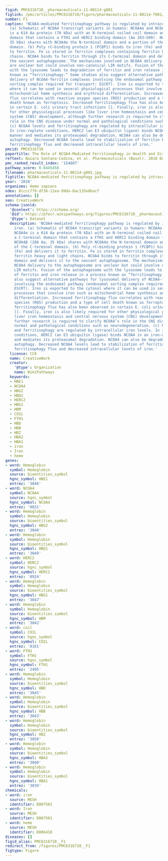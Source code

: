 ```yaml
---
figid: PMC6316710__pharmaceuticals-11-00114-g001
figlink: /pmc/articles/PMC6316710/figure/pharmaceuticals-11-00114-f001/
number: F1
caption: 'NCOA4-mediated ferritinophagy pathway is regulated by intracellular iron.
  (a) Schematic of NCOA4 transcript variants in humans: NCOA4α and NCOA4β. NCOA4α
  is a 614 Aa protein (70 kDa) with an N-terminal coiled coil domain and a C-terminal
  domain that contains a FTH1 and HERC2 binding domain (Aa 383–509). NCOA4β (286 Aa,
  35 kDa) shares with NCOA4α the N-terminal domain and a portion of the C-terminal
  domain. (b) Poly rC—binding protein 1 (PCBP1) binds to iron (Fe) and delivers it
  to ferritin. Fe is stored in ferritin complexes containing ferritin heavy and light
  chains. NCOA4 binds to ferritin through its C-terminal domain and delivers it to
  the nascent autophagosome. The mechanisms involved in NCOA4 delivery to the autophagosome
  are unclear but could involve non-canonical LIR motifs. Fusion of the autophagosome
  with the lysosome leads to degradation of ferritin and iron release in a process
  known as “ferritinophagy.” Some studies also suggest alternative pathways for lysosomal
  delivery of NCOA4-ferritin complexes involving the endosomal pathway (endosomal
  sorting complex required for transport: ESCRT). Iron is exported to the cytosol
  where it can be used in several physiological processes that involve iron such as
  mitochondrial heme synthesis and erythroid differentiation. Increased ferritinophagy
  flux correlates with reactive oxygen species (ROS) production and a type of cell
  death known as ferroptosis. Increased ferritinophagy flux has also been observed
  in certain E. coli urinary tract infections []. Finally, iron is also likely required
  for other physiological processes like liver iron homeostasis and central nervous
  system (CNS) development, although further research is required to clarify NCOA4’s
  role in the CNS disease under normal and pathological conditions such as neurodegeneration.
  (c) NCOA4 levels and ferritinophagy are regulated by intracellular iron levels.
  In iron-replete conditions, HERC2 (an E3 ubiquitin ligase) binds NCOA4 in an iron-dependent
  manner and mediates its proteasomal degradation. NCOA4 can also be degraded by basal
  autophagy. Decreased NCOA4 levels lead to stabilization of ferritin by decreased
  ferritinophagy flux and decreased intracellular levels of iron.'
pmcid: PMC6316710
papertitle: The Role of NCOA4-Mediated Ferritinophagy in Health and Disease.
reftext: Naiara Santana-Codina, et al. Pharmaceuticals (Basel). 2018 Dec;11(4):114.
pmc_ranked_result_index: '154607'
pathway_score: 0.6445458
filename: pharmaceuticals-11-00114-g001.jpg
figtitle: NCOA4-mediated ferritinophagy pathway is regulated by intracellular iron
year: '2018'
organisms: Homo sapiens
ndex: 8cccc779-df36-11ea-99da-0ac135e8bacf
annotations: []
seo: CreativeWork
schema-jsonld:
  '@context': https://schema.org/
  '@id': https://pfocr.wikipathways.org/figures/PMC6316710__pharmaceuticals-11-00114-g001.html
  '@type': Dataset
  description: 'NCOA4-mediated ferritinophagy pathway is regulated by intracellular
    iron. (a) Schematic of NCOA4 transcript variants in humans: NCOA4α and NCOA4β.
    NCOA4α is a 614 Aa protein (70 kDa) with an N-terminal coiled coil domain and
    a C-terminal domain that contains a FTH1 and HERC2 binding domain (Aa 383–509).
    NCOA4β (286 Aa, 35 kDa) shares with NCOA4α the N-terminal domain and a portion
    of the C-terminal domain. (b) Poly rC—binding protein 1 (PCBP1) binds to iron
    (Fe) and delivers it to ferritin. Fe is stored in ferritin complexes containing
    ferritin heavy and light chains. NCOA4 binds to ferritin through its C-terminal
    domain and delivers it to the nascent autophagosome. The mechanisms involved in
    NCOA4 delivery to the autophagosome are unclear but could involve non-canonical
    LIR motifs. Fusion of the autophagosome with the lysosome leads to degradation
    of ferritin and iron release in a process known as “ferritinophagy.” Some studies
    also suggest alternative pathways for lysosomal delivery of NCOA4-ferritin complexes
    involving the endosomal pathway (endosomal sorting complex required for transport:
    ESCRT). Iron is exported to the cytosol where it can be used in several physiological
    processes that involve iron such as mitochondrial heme synthesis and erythroid
    differentiation. Increased ferritinophagy flux correlates with reactive oxygen
    species (ROS) production and a type of cell death known as ferroptosis. Increased
    ferritinophagy flux has also been observed in certain E. coli urinary tract infections
    []. Finally, iron is also likely required for other physiological processes like
    liver iron homeostasis and central nervous system (CNS) development, although
    further research is required to clarify NCOA4’s role in the CNS disease under
    normal and pathological conditions such as neurodegeneration. (c) NCOA4 levels
    and ferritinophagy are regulated by intracellular iron levels. In iron-replete
    conditions, HERC2 (an E3 ubiquitin ligase) binds NCOA4 in an iron-dependent manner
    and mediates its proteasomal degradation. NCOA4 can also be degraded by basal
    autophagy. Decreased NCOA4 levels lead to stabilization of ferritin by decreased
    ferritinophagy flux and decreased intracellular levels of iron.'
  license: CC0
  name: CreativeWork
  creator:
    '@type': Organization
    name: WikiPathways
  keywords:
  - HBE1
  - NCOA4
  - HBG2
  - HBQ1
  - HERC2
  - HBG1
  - HBM
  - COIL
  - FTH1
  - HBD
  - HBB
  - HBZ
  - HBA2
  - HBA1
  - iron
  - Iron
  - heme
genes:
- word: Hemoglobin
  symbol: Hemoglobin
  source: bioentities_symbol
  hgnc_symbol: HBE1
  entrez: '3046'
- word: NCOA4
  symbol: NCOA4
  source: hgnc_symbol
  hgnc_symbol: NCOA4
  entrez: '8031'
- word: Hemoglobin
  symbol: Hemoglobin
  source: bioentities_symbol
  hgnc_symbol: HBG2
  entrez: '3048'
- word: Hemoglobin
  symbol: Hemoglobin
  source: bioentities_symbol
  hgnc_symbol: HBQ1
  entrez: '3049'
- word: HERC2
  symbol: HERC2
  source: hgnc_symbol
  hgnc_symbol: HERC2
  entrez: '8924'
- word: Hemoglobin
  symbol: Hemoglobin
  source: bioentities_symbol
  hgnc_symbol: HBG1
  entrez: '3047'
- word: Hemoglobin
  symbol: Hemoglobin
  source: bioentities_symbol
  hgnc_symbol: HBM
  entrez: '3042'
- word: coil
  symbol: COIL
  source: hgnc_symbol
  hgnc_symbol: COIL
  entrez: '8161'
- word: FTH1
  symbol: FTH1
  source: hgnc_symbol
  hgnc_symbol: FTH1
  entrez: '2495'
- word: Hemoglobin
  symbol: Hemoglobin
  source: bioentities_symbol
  hgnc_symbol: HBD
  entrez: '3045'
- word: Hemoglobin
  symbol: Hemoglobin
  source: bioentities_symbol
  hgnc_symbol: HBB
  entrez: '3043'
- word: Hemoglobin
  symbol: Hemoglobin
  source: bioentities_symbol
  hgnc_symbol: HBZ
  entrez: '3050'
- word: Hemoglobin
  symbol: Hemoglobin
  source: bioentities_symbol
  hgnc_symbol: HBA2
  entrez: '3040'
- word: Hemoglobin
  symbol: Hemoglobin
  source: bioentities_symbol
  hgnc_symbol: HBA1
  entrez: '3039'
chemicals:
- word: iron
  source: MESH
  identifier: D007501
- word: Iron
  source: MESH
  identifier: D007501
- word: heme
  source: MESH
  identifier: D006418
diseases: []
figid_alias: PMC6316710__F1
redirect_from: /figures/PMC6316710__F1
figtype: Figure
---
```

